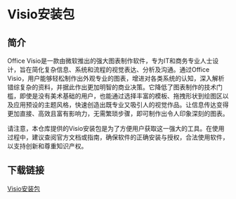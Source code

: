 # Visio安装包

## 简介

Office Visio是一款由微软推出的强大图表制作软件，专为IT和商务专业人士设计，旨在简化复杂信息、系统和流程的视觉表达、分析及沟通。通过Office Visio，用户能够轻松制作出外观专业的图表，增进对各类系统的认知，深入解析错综复杂的资料，并据此作出更加明智的商业决策。它降低了图表制作的技术门槛，即使是没有美术基础的用户，也能通过选择丰富的模板、拖拽形状到绘图区以及应用预设的主题风格，快速创造出既专业又吸引人的视觉作品。让信息传达变得更加直接、高效且富有影响力，无需繁琐步骤，即可制作出令人印象深刻的图表。

请注意，本仓库提供的Visio安装包是为了方便用户获取这一强大的工具。在使用过程中，建议查阅官方文档或指南，确保软件的正确安装与授权，合法使用软件，以支持创新和尊重知识产权。

## 下载链接

[Visio安装包](https://pan.quark.cn/s/33f270a9f13b)